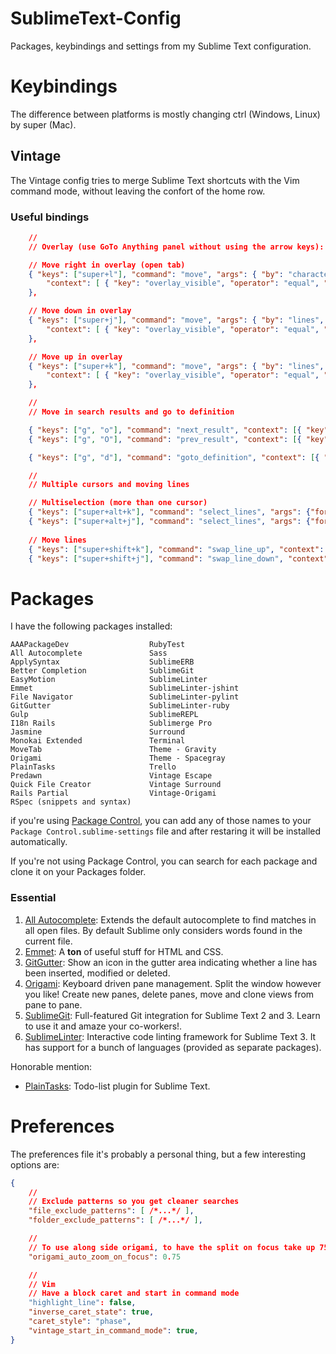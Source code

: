 SublimeText-Config
==================

Packages, keybindings and settings from my Sublime Text configuration.


# Keybindings

The difference between platforms is mostly changing ctrl (Windows, Linux) by super (Mac).

## Vintage

The Vintage config tries to merge Sublime Text shortcuts with the Vim command mode, without leaving the confort of the home row.

### Useful bindings

````json
    //
    // Overlay (use GoTo Anything panel without using the arrow keys):

    // Move right in overlay (open tab)
    { "keys": ["super+l"], "command": "move", "args": { "by": "characters", "forward": true },
        "context": [ { "key": "overlay_visible", "operator": "equal", "operand": true } ]
    },

    // Move down in overlay
    { "keys": ["super+j"], "command": "move", "args": { "by": "lines", "forward": true },
        "context": [ { "key": "overlay_visible", "operator": "equal", "operand": true } ]
    },

    // Move up in overlay
    { "keys": ["super+k"], "command": "move", "args": { "by": "lines", "forward": false },
        "context": [ { "key": "overlay_visible", "operator": "equal", "operand": true } ]
    },

    //
    // Move in search results and go to definition

    { "keys": ["g", "o"], "command": "next_result", "context": [{ "key": "setting.command_mode" }] },
    { "keys": ["g", "O"], "command": "prev_result", "context": [{ "key": "setting.command_mode" }] },

    { "keys": ["g", "d"], "command": "goto_definition", "context": [{ "key": "setting.command_mode" }] },

    //
    // Multiple cursors and moving lines

    // Multiselection (more than one cursor)
    { "keys": ["super+alt+k"], "command": "select_lines", "args": {"forward": false}, "context": [{"key": "setting.command_mode"}] },
    { "keys": ["super+alt+j"], "command": "select_lines", "args": {"forward": true}, "context": [{"key": "setting.command_mode"}] },
    
    // Move lines
    { "keys": ["super+shift+k"], "command": "swap_line_up", "context": [{"key": "setting.command_mode"}] },
    { "keys": ["super+shift+j"], "command": "swap_line_down", "context": [{"key": "setting.command_mode"}] },
````

# Packages

I have the following packages installed:

````
AAAPackageDev                  RubyTest
All Autocomplete               Sass
ApplySyntax                    SublimeERB
Better Completion              SublimeGit
EasyMotion                     SublimeLinter
Emmet                          SublimeLinter-jshint
File Navigator                 SublimeLinter-pylint
GitGutter                      SublimeLinter-ruby
Gulp                           SublimeREPL
I18n Rails                     Sublimerge Pro
Jasmine                        Surround
Monokai Extended               Terminal
MoveTab                        Theme - Gravity
Origami                        Theme - Spacegray
PlainTasks                     Trello
Predawn                        Vintage Escape
Quick File Creator             Vintage Surround
Rails Partial                  Vintage-Origami
RSpec (snippets and syntax)    
````

if you're using [Package Control](https://sublime.wbond.net/installation), you can add any of those names to your `Package Control.sublime-settings` file and after restaring it will be installed automatically.

If you're not using Package Control, you can search for each package and clone it on your Packages folder.

### Essential

1. [All Autocomplete](https://sublime.wbond.net/packages/All%20Autocomplete): Extends the default autocomplete to find matches in all open files. By default Sublime only considers words found in the current file.
2. [Emmet](http://emmet.io/): A **ton** of useful stuff for HTML and CSS.
3. [GitGutter](https://sublime.wbond.net/packages/GitGutter): Show an icon in the gutter area indicating whether a line has been inserted, modified or deleted.
4. [Origami](https://sublime.wbond.net/packages/Origami): Keyboard driven pane management. Split the window however you like! Create new panes, delete panes, move and clone views from pane to pane.
5. [SublimeGit](https://sublime.wbond.net/packages/SublimeGit): Full-featured Git integration for Sublime Text 2 and 3. Learn to use it and amaze your co-workers!.
6. [SublimeLinter](https://sublime.wbond.net/packages/SublimeLinter): Interactive code linting framework for Sublime Text 3. It has support for a bunch of languages (provided as separate packages).

Honorable mention:

* [PlainTasks](https://sublime.wbond.net/packages/PlainTasks): Todo-list plugin for Sublime Text.

# Preferences

The preferences file it's probably a personal thing, but a few interesting options are:

````json
{
    //
    // Exclude patterns so you get cleaner searches
    "file_exclude_patterns": [ /*...*/ ],
    "folder_exclude_patterns": [ /*...*/ ],

    //
    // To use along side origami, to have the split on focus take up 75% of the screen
    "origami_auto_zoom_on_focus": 0.75

    //
    // Vim
    // Have a block caret and start in command mode
    "highlight_line": false,
    "inverse_caret_state": true,
    "caret_style": "phase",
    "vintage_start_in_command_mode": true,
}
````
